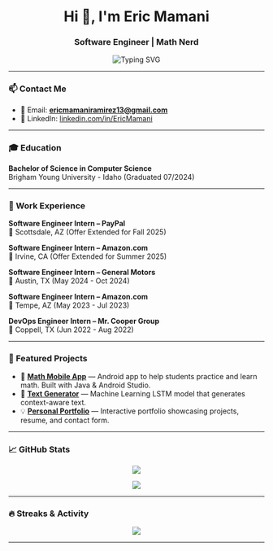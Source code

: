 <!-- Banner or Title -->
<h1 align="center">Hi 👋, I'm Eric Mamani</h1>
<h3 align="center">Software Engineer | Math Nerd</h3>

<p align="center">
  <img src="https://readme-typing-svg.herokuapp.com?font=Fira+Code&size=22&pause=1000&color=635BFF&center=true&vCenter=true&width=435&lines=Software+Engineer" alt="Typing SVG" />
</p>

---

### 📫 Contact Me

- 📧 Email: **ericmamaniramirez13@gmail.com**
- 💼 LinkedIn: [linkedin.com/in/EricMamani](https://www.linkedin.com/in/EricMamani)

---

### 🎓 Education

**Bachelor of Science in Computer Science**  
Brigham Young University - Idaho (Graduated 07/2024)

---

### 💼 Work Experience

**Software Engineer Intern – PayPal**  
📍 Scottsdale, AZ (Offer Extended for Fall 2025)

**Software Engineer Intern – Amazon.com**  
📍 Irvine, CA (Offer Extended for Summer 2025)

**Software Engineer Intern – General Motors**  
📍 Austin, TX (May 2024 - Oct 2024)

**Software Engineer Intern – Amazon.com**  
📍 Tempe, AZ (May 2023 - Jul 2023)

**DevOps Engineer Intern – Mr. Cooper Group**  
📍 Coppell, TX (Jun 2022 - Aug 2022)

---

### 🚀 Featured Projects

- 📱 **[Math Mobile App](#)** — Android app to help students practice and learn math. Built with Java & Android Studio.
- 🤖 **[Text Generator](#)** — Machine Learning LSTM model that generates context-aware text.
- 💡 **[Personal Portfolio](https://ericmamaniramirez13.github.io/Portfolio2025/)** — Interactive portfolio showcasing projects, resume, and contact form.

---
<!--
### 🛠️ Technical Skills

- **Languages:** Python, Java, JavaScript, TypeScript, SQL, C++, C#, Swift, GO  
- **Frameworks:** React, Angular, Node.js, Selenium, PyTorch  
- **Cloud & DevOps:** AWS, GCP, Azure, Docker, REST APIs, Jenkins  
- **Tools:** VS Code, IntelliJ, Swagger, GitHub, Jira, Power BI  
- **Soft Skills:** Communication, Critical Thinking, Teamwork, Fast Learning

---
-->
### 📈 GitHub Stats

<p align="center">
  <img src="https://github-readme-stats.vercel.app/api?username=ericmamaniramirez13&show_icons=true&theme=radical" />
</p>

<p align="center">
  <img src="https://github-readme-stats.vercel.app/api/top-langs/?username=ericmamaniramirez13&layout=compact&theme=radical" />
</p>

---

### 🔥 Streaks & Activity

<p align="center">
  <img src="https://github-readme-streak-stats.herokuapp.com?user=ericmamaniramirez13&theme=radical&hide_border=true" />
</p>

---
